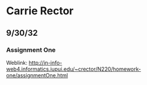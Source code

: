 # Carrie Rector
##  9/30/32
### Assignment One
Weblink: http://in-info-web4.informatics.iupui.edu/~crector/N220/homework-one/assignmentOne.html

